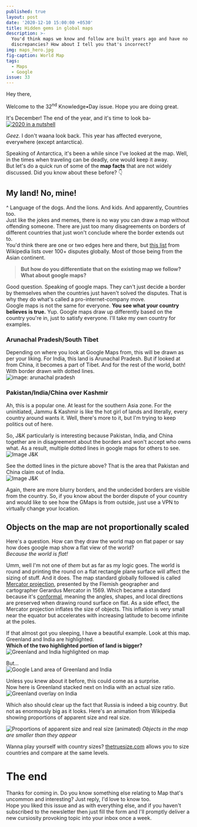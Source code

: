 ```yaml
---
published: true
layout: post
date: '2020-12-10 15:00:00 +0530'
title: Hidden gems in global maps
description: >-
  You'd think maps we know and follow are built years ago and have no
  discrepancies? How about I tell you that's incorrect?
img: maps_hero.jpg
fig-caption: World Map
tags:
  - Maps
  - Google
issue: 33
---
```

Hey there,

Welcome to the 32<sup>nd</sup> Knowledge•Day issue. Hope you are doing great.  

It's December! The end of the year, and it's time to look ba-   
[![2020 in a nutshell]({{site.baseurl}}/assets/img/2020_nutshell.gif)](https://www.instagram.com/p/CIAdBbeCIdm/)

_Geez._ I don't waana look back. This year has affected everyone, everywhere (except antarctica).  

Speaking of Antarctica, it's been a while since I've looked at the map. Well, in the times when traveling can be deadly, one would keep it away.  
But let's do a quick run of some of the **map facts** that are not widely discussed. Did you know about these before? 👇  
## My land! No, mine!
^ Language of the dogs. And the lions. And kids. And apparently, Countries too.  
Just like the jokes and memes, there is no way you can draw a map without offending someone. There are just too many disagreements on borders of different countries that just won't conclude where the border extends out to.    
You'd think there are one or two edges here and there, but [this list](https://en.wikipedia.org/wiki/List_of_territorial_disputes) from Wikipedia lists over 100+ disputes globally. Most of those being from the Asian continent.  

> **But how do you differentiate that on the existing map we follow? What about google maps?**

Good question. Speaking of google maps. They can't just decide a border by themselves when the countries just haven't solved the disputes. That is why they do what's called a pro-internet-company move.  
Google maps is not the same for everyone. **You see what your country believes is true.** Yup. Google maps draw up differently based on the country you're in, just to satisfy everyone. I'll take my own country for examples.  

### Arunachal Pradesh/South Tibet
Depending on where you look at Google Maps from, this will be drawn as per your liking. For India, this land is Arunachal Pradesh. But if looked at from China, it becomes a part of Tibet. And for the rest of the world, both! With border drawn with dotted lines.  
![image: arunachal pradesh]({{site.baseurl}}/assets/img/arunachalp_border.png)

### Pakistan/India/China over Kashmir
Ah, this is a popular one. At least for the southern Asia zone. For the uninitiated, Jammu & Kashmir is like the hot girl of lands and literally, every country around wants it. Well, there's more to it, but I'm trying to keep politics out of here.   

So, J&K particularly is interesting because Pakistan, India, and China together are in disagreement about the borders and won't accept who owns what. As a result, multiple dotted lines in google maps for others to see. 
![Image J&K]({{site.baseurl}}/assets/img/jnk_standalone.png) 

See the dotted lines in the picture above? That is the area that Pakistan and China claim out of India.    
![Image J&K]({{site.baseurl}}/assets/img/jnk_portion_separated.png)
  
Again, there are more blurry borders, and the undecided borders are visible from the country. So, if you know about the border dispute of your country and would like to see how the GMaps is from outside, just use a VPN to virtually change your location.

## Objects on the map are not proportionally scaled
Here's a question. How can they draw the world map on flat paper or say how does google map show a flat view of the world?  
_Because the world is flat!_  

Umm, well I'm not one of _them_ but as far as my logic goes. The world is round and printing the round on a flat rectangle plane surface will affect the sizing of stuff. And it does. The map standard globally followed is called [Mercator projection](https://en.wikipedia.org/wiki/Mercator_projection), presented by the Flemish geographer and cartographer Gerardus Mercator in 1569. Which became a standard because it's [conformal](https://en.wikipedia.org/wiki/Conformal_map_projection), meaning the angles, shapes, and local directions are preserved when drawing round surface on flat. As a side effect, the Mercator projection inflates the size of objects. This inflation is very small near the equator but accelerates with increasing latitude to become infinite at the poles.  

If that almost got you sleeping, I have a beautiful example. Look at this map. Greenland and India are highlighted.  
**Which of the two highlighted portion of land is bigger?**  
![Greenland and India highlighted on map]({{site.baseurl}}/assets/img/greenland_india_orig.png)
  
But...  
![Google Land area of Greenland and India]({{site.baseurl}}/assets/img/greenland_vs_india_area.jpeg)
  
Unless you knew about it before, this could come as a surprise.  
Now here is Greenland stacked next on India with an actual size ratio.  
![Greenland overlay on India]({{site.baseurl}}/assets/img/greenland_india_together.png)

Which also should clear up the fact that Russia is indeed a big country. But not as enormously big as it looks. Here's an animation from Wikipedia showing proportions of apparent size and real size.

![Proportions of apparent size and real size (animated)](https://upload.wikimedia.org/wikipedia/commons/e/ee/Worlds_animate.gif)
_Objects in the map are smaller than they appear_

Wanna play yourself with country sizes? [thetruesize.com](https://thetruesize.com/) allows you to size countries and compare at the same levels.

# The end
Thanks for coming in. Do you know something else relating to Map that's uncommon and interesting? Just reply, I'd love to know too.  
Hope you liked this issue and as with everything else, and if you haven't subscribed to the newsletter then just fill the form and I'll promptly deliver a new cursiosity provoking topic into your inbox once a week.  